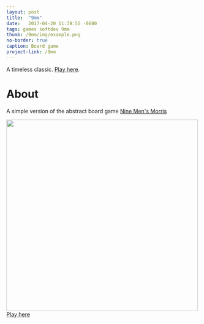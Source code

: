 ```yaml
---
layout: post
title:  "9mm"
date:   2017-04-20 11:39:55 -0600
tags: games softdev 9mm
thumb: /9mm/img/example.png
no-border: true
caption: Board game
project-link: /9mm
---
```

A timeless classic<!--more-->. [Play here](/9mm).

# About
A simple version of the abstract board game <a href="https://en.wikipedia.org/wiki/Nine_Men%27s_Morris" target="_blank">Nine Men's Morris</a>


<div>
<a href="//gotankersley.github.io/9mm/">
<img src="http://gotankersley.github.io/9mm/img/example.png" border="0" style="width:500px" />
</a>
</div>
<a href="//gotankersley.github.io/9mm/">Play here</a>
